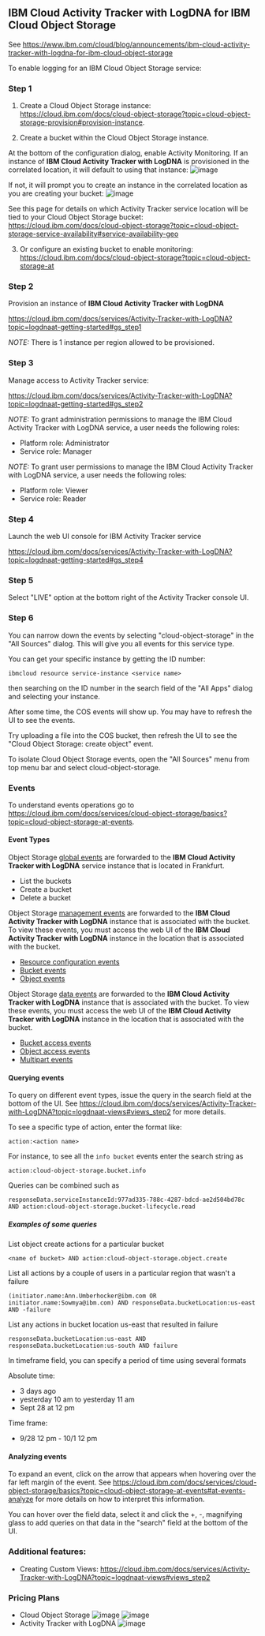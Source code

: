 ## IBM Cloud Activity Tracker with LogDNA for IBM Cloud Object Storage
See https://www.ibm.com/cloud/blog/announcements/ibm-cloud-activity-tracker-with-logdna-for-ibm-cloud-object-storage

To enable logging for an IBM Cloud Object Storage service:

### Step 1
1. Create a Cloud Object Storage instance: 
https://cloud.ibm.com/docs/cloud-object-storage?topic=cloud-object-storage-provision#provision-instance.

2. Create a bucket within the Cloud Object Storage instance.

At the bottom of the configuration dialog, enable Activity Monitoring. If an instance of **IBM Cloud Activity Tracker with LogDNA** is provisioned in the correlated location, it will default to using that instance:
![image](https://media.github.ibm.com/user/158291/files/0fc02c00-deda-11e9-8f04-f182b0ba2c72) 

If not, it will prompt you to create an instance in the correlated location as you are creating your bucket:
![image](https://media.github.ibm.com/user/158291/files/5d15c980-dfbe-11e9-8979-8cff1067244b)

See this page for details on which Activity Tracker service location will be tied to your Cloud Object Storage bucket:
https://cloud.ibm.com/docs/cloud-object-storage?topic=cloud-object-storage-service-availability#service-availability-geo

3. Or configure an existing bucket to enable monitoring:
https://cloud.ibm.com/docs/cloud-object-storage?topic=cloud-object-storage-at

### Step 2
Provision an instance of **IBM Cloud Activity Tracker with LogDNA**

https://cloud.ibm.com/docs/services/Activity-Tracker-with-LogDNA?topic=logdnaat-getting-started#gs_step1

*NOTE:* There is 1 instance per region allowed to be provisioned.

### Step 3
Manage access to Activity Tracker service:

https://cloud.ibm.com/docs/services/Activity-Tracker-with-LogDNA?topic=logdnaat-getting-started#gs_step2

*NOTE:* To grant administration permissions to manage the IBM Cloud Activity Tracker with LogDNA service, a user needs the following roles:

- Platform role: Administrator
- Service role: Manager

*NOTE:* To grant user permissions to manage the IBM Cloud Activity Tracker with LogDNA service, a user needs the following roles:

- Platform role: Viewer
- Service role: Reader

### Step 4
Launch the web UI console for IBM Activity Tracker service

https://cloud.ibm.com/docs/services/Activity-Tracker-with-LogDNA?topic=logdnaat-getting-started#gs_step4

### Step 5
Select "LIVE" option at the bottom right of the Activity Tracker console UI.

### Step 6
You can narrow down the events by selecting "cloud-object-storage" in the "All Sources" dialog. This will give you all events for this service type.

You can get your specific instance by getting the ID number:
```
ibmcloud resource service-instance <service name>
```
then searching on the ID number in the search field of the "All Apps" dialog and selecting your instance.

After some time, the COS events will show up.  You may have to refresh the UI to see the events. 

Try uploading a file into the COS bucket, then refresh the UI to see the "Cloud Object Storage: create object" event.

To isolate Cloud Object Storage events, open the "All Sources" menu from top menu bar and select cloud-object-storage.
### Events
To understand events operations go to https://cloud.ibm.com/docs/services/cloud-object-storage/basics?topic=cloud-object-storage-at-events.

#### Event Types
Object Storage [global events](https://cloud.ibm.com/docs/services/cloud-object-storage/basics?topic=cloud-object-storage-at-events#at-actions-global) are forwarded to the **IBM Cloud Activity Tracker with LogDNA** service instance that is located in Frankfurt.
- List the buckets
- Create a bucket
- Delete a bucket

Object Storage [management events](https://cloud.ibm.com/docs/services/cloud-object-storage/basics?topic=cloud-object-storage-at-events#at-actions-mngt) are forwarded to the **IBM Cloud Activity Tracker with LogDNA** instance that is associated with the bucket. To view these events, you must access the web UI of the **IBM Cloud Activity Tracker with LogDNA**  instance in the location that is associated with the bucket.
- [Resource configuration events](https://cloud.ibm.com/docs/services/cloud-object-storage/basics?topic=cloud-object-storage-at-events#at-actions-mngt-1)
- [Bucket events](https://cloud.ibm.com/docs/services/cloud-object-storage/basics?topic=cloud-object-storage-at-events#at-actions-mngt-2)
- [Object events](https://cloud.ibm.com/docs/services/cloud-object-storage/basics?topic=cloud-object-storage-at-events#at-actions-mngt-3)

Object Storage [data events](https://cloud.ibm.com/docs/services/cloud-object-storage/basics?topic=cloud-object-storage-at-events#at-actions-data) are forwarded to the **IBM Cloud Activity Tracker with LogDNA** instance that is associated with the bucket. To view these events, you must access the web UI of the **IBM Cloud Activity Tracker with LogDNA** instance in the location that is associated with the bucket.
- [Bucket access events](https://cloud.ibm.com/docs/services/cloud-object-storage/basics?topic=cloud-object-storage-at-events#at-actions-data-1)
- [Object access events](https://cloud.ibm.com/docs/services/cloud-object-storage/basics?topic=cloud-object-storage-at-events#at-actions-data-2)
- [Multipart events](https://cloud.ibm.com/docs/services/cloud-object-storage/basics?topic=cloud-object-storage-at-events#at-actions-data-3)

#### Querying events
To query on different event types, issue the query in the search field at the bottom of the UI. See https://cloud.ibm.com/docs/services/Activity-Tracker-with-LogDNA?topic=logdnaat-views#views_step2 for more details.

To see a specific type of action, enter the format like:
```
action:<action name>
```
For instance, to see all the `info bucket` events enter the search string as
```
action:cloud-object-storage.bucket.info
```
Queries can be combined such as
```
responseData.serviceInstanceId:977ad335-788c-4287-bdcd-ae2d504bd78c AND action:cloud-object-storage.bucket-lifecycle.read
```
##### Examples of some queries

List object create actions for a particular bucket
```
<name of bucket> AND action:cloud-object-storage.object.create 
```

List all actions by a couple of users in a particular region that wasn't a failure
```
(initiator.name:Ann.Umberhocker@ibm.com OR initiator.name:Sowmya@ibm.com) AND responseData.bucketLocation:us-east AND -failure 
```
List any actions in bucket location us-east that resulted in failure
```
responseData.bucketLocation:us-east AND responseData.bucketLocation:us-south AND failure 
```
In timeframe field, you can specify a period of time using several formats

Absolute time: 
- 3 days ago
- yesterday 10 am to yesterday 11 am
- Sept 28 at 12 pm

Time frame:
- 9/28 12 pm - 10/1 12 pm

#### Analyzing events
To expand an event, click on the arrow that appears when hovering over the far left margin of the event.  See https://cloud.ibm.com/docs/services/cloud-object-storage/basics?topic=cloud-object-storage-at-events#at-events-analyze for more details on how to interpret this information. 

You can hover over the field data, select it and click the +, -, magnifying glass to add queries on that data in the "search" field at the bottom of the UI. 

### Additional features:
- Creating Custom Views:
https://cloud.ibm.com/docs/services/Activity-Tracker-with-LogDNA?topic=logdnaat-views#views_step2

### Pricing Plans
- Cloud Object Storage
![image](https://media.github.ibm.com/user/158291/files/b1984680-dee3-11e9-9124-031fbeb9c643)
![image](https://media.github.ibm.com/user/158291/files/3f276680-dee3-11e9-986e-dcbfdbe21459)
- Activity Tracker with LogDNA
![image](https://media.github.ibm.com/user/158291/files/7dbd2100-dee3-11e9-812e-e40f5d118d5a)
